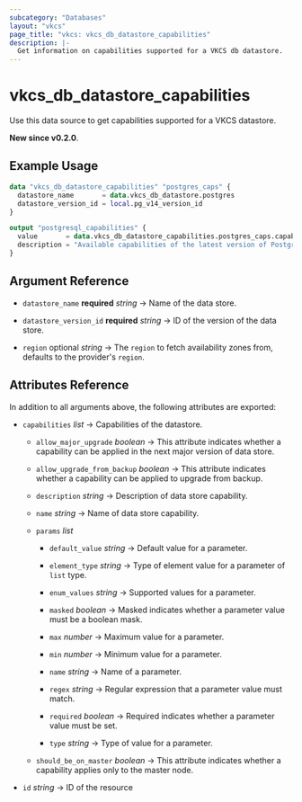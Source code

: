 ```yaml
---
subcategory: "Databases"
layout: "vkcs"
page_title: "vkcs: vkcs_db_datastore_capabilities"
description: |-
  Get information on capabilities supported for a VKCS db datastore.
---
```


# vkcs_db_datastore_capabilities

Use this data source to get capabilities supported for a VKCS datastore.

**New since v0.2.0**.

## Example Usage

```terraform
data "vkcs_db_datastore_capabilities" "postgres_caps" {
  datastore_name       = data.vkcs_db_datastore.postgres
  datastore_version_id = local.pg_v14_version_id
}

output "postgresql_capabilities" {
  value       = data.vkcs_db_datastore_capabilities.postgres_caps.capabilities
  description = "Available capabilities of the latest version of PostgreSQL datastore."
}
```

## Argument Reference
- `datastore_name` **required** *string* &rarr;  Name of the data store.

- `datastore_version_id` **required** *string* &rarr;  ID of the version of the data store.

- `region` optional *string* &rarr;  The `region` to fetch availability zones from, defaults to the provider's `region`.


## Attributes Reference
In addition to all arguments above, the following attributes are exported:
- `capabilities`  *list* &rarr;  Capabilities of the datastore.
    - `allow_major_upgrade` *boolean* &rarr;  This attribute indicates whether a capability can be applied in the next major version of data store.

    - `allow_upgrade_from_backup` *boolean* &rarr;  This attribute indicates whether a capability can be applied to upgrade from backup.

    - `description` *string* &rarr;  Description of data store capability.

    - `name` *string* &rarr;  Name of data store capability.

    - `params`  *list*
        - `default_value` *string* &rarr;  Default value for a parameter.

        - `element_type` *string* &rarr;  Type of element value for a parameter of `list` type.

        - `enum_values` *string* &rarr;  Supported values for a parameter.

        - `masked` *boolean* &rarr;  Masked indicates whether a parameter value must be a boolean mask.

        - `max` *number* &rarr;  Maximum value for a parameter.

        - `min` *number* &rarr;  Minimum value for a parameter.

        - `name` *string* &rarr;  Name of a parameter.

        - `regex` *string* &rarr;  Regular expression that a parameter value must match.

        - `required` *boolean* &rarr;  Required indicates whether a parameter value must be set.

        - `type` *string* &rarr;  Type of value for a parameter.


    - `should_be_on_master` *boolean* &rarr;  This attribute indicates whether a capability applies only to the master node.


- `id` *string* &rarr;  ID of the resource


